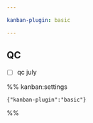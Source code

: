 ```yaml
---

kanban-plugin: basic

---
```


## QC

- [ ] qc july




%% kanban:settings
```
{"kanban-plugin":"basic"}
```
%%